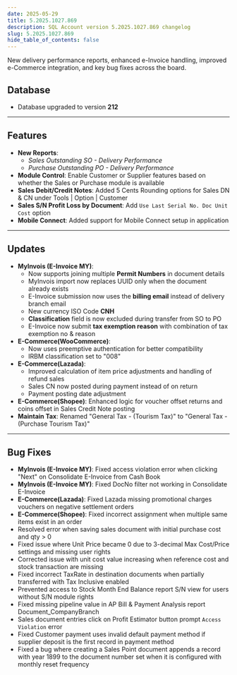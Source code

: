 ```yaml
---
date: 2025-05-29
title: 5.2025.1027.869
description: SQL Account version 5.2025.1027.869 changelog
slug: 5.2025.1027.869
hide_table_of_contents: false
---
```


New delivery performance reports, enhanced e-Invoice handling, improved e-Commerce integration, and key bug fixes across the board.

<!-- truncate -->

## Database

- Database upgraded to version **212**

---

## Features

- **New Reports**:
  - *Sales Outstanding SO - Delivery Performance*
  - *Purchase Outstanding PO - Delivery Performance*
- **Module Control**: Enable Customer or Supplier features based on whether the Sales or Purchase module is available
- **Sales Debit/Credit Notes**: Added 5 Cents Rounding options for Sales DN & CN under Tools | Option | Customer
- **Sales S/N Profit Loss by Document**: Add `Use Last Serial No. Doc Unit Cost` option
- **Mobile Connect**: Added support for Mobile Connect setup in application

---

## Updates

- **MyInvois (E-Invoice MY)**:
  - Now supports joining multiple **Permit Numbers** in document details
  - MyInvois import now replaces UUID only when the document already exists
  - E-Invoice submission now uses the **billing email** instead of delivery branch email
  - New currency ISO Code **CNH**
  - **Classification** field is now excluded during transfer from SO to PO
  - E-Invoice now submit **tax exemption reason** with combination of tax exemption no & reason
- **E-Commerce(WooCommerce)**:
  - Now uses preemptive authentication for better compatibility
  - IRBM classification set to "008"
- **E-Commerce(Lazada)**:
  - Improved calculation of item price adjustments and handling of refund sales
  - Sales CN now posted during payment instead of on return
  - Payment posting date adjustment
- **E-Commerce(Shopee)**: Enhanced logic for voucher offset returns and coins offset in Sales Credit Note posting
- **Maintain Tax**: Renamed "General Tax - (Tourism Tax)" to "General Tax - (Purchase Tourism Tax)"

---

## Bug Fixes

- **MyInvois (E-Invoice MY)**: Fixed access violation error when clicking "Next" on Consolidate E-Invoice from Cash Book
- **MyInvois (E-Invoice MY)**: Fixed DocNo filter not working in Consolidate E-Invoice
- **E-Commerce(Lazada)**: Fixed Lazada missing promotional charges vouchers on negative settlement orders
- **E-Commerce(Shopee)**: Fixed incorrect assignment when multiple same items exist in an order
- Resolved error when saving sales document with initial purchase cost and qty > 0
- Fixed issue where Unit Price became 0 due to 3-decimal Max Cost/Price settings and missing user rights
- Corrected issue with unit cost value increasing when reference cost and stock transaction are missing
- Fixed incorrect TaxRate in destination documents when partially transferred with Tax Inclusive enabled
- Prevented access to Stock Month End Balance report S/N view for users without S/N module rights
- Fixed missing pipeline value in AP Bill & Payment Analysis report Document_CompanyBranch
- Sales document entries click on Profit Estimator button prompt `Access Violation` error
- Fixed Customer payment uses invalid default payment method if supplier deposit is the first record in payment method
- Fixed a bug where creating a Sales Point document appends a record with year 1899 to the document number set when it is configured with monthly reset frequency
